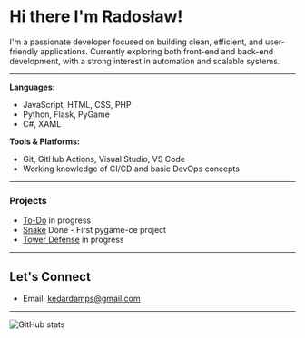 # Hi there I'm Radosław!

I'm a passionate developer focused on building clean, efficient, and user-friendly applications.
Currently exploring both front-end and back-end development, with a strong interest in automation and scalable systems.

---

**Languages:**  
- JavaScript, HTML, CSS, PHP
- Python, Flask, PyGame
- C#, XAML

**Tools & Platforms:**  
- Git, GitHub Actions, Visual Studio, VS Code  
- Working knowledge of CI/CD and basic DevOps concepts

---

### Projects

- [To-Do](https://github.com/Kedarini/To-Do) in progress
- [Snake](https://github.com/Kedarini/Snake) Done - First pygame-ce project
- [Tower Defense](https://github.com/Kedarini/Tower-Defense) in progress

---

## Let's Connect
- Email: [kedardamps@gmail.com](mailto:kedardamps@gmail.com)
  
---

![GitHub stats](https://github-readme-stats.vercel.app/api?username=Kedarini&show_icons=true&theme=dark)
